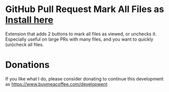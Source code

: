 # GitHub Pull Request Mark All Files as [Install here](https://chromewebstore.google.com/detail/cdodhippkioagjgbchpljiboecdljklm/)

Extension that adds 2 buttons to mark all files as viewed, or unchecks it. 
Especially useful on large PRs with many files, and you want to quickly (un)check all files.

# Donations
If you like what I do, please consider donating to continue this development as https://www.buymeacoffee.com/developwent
